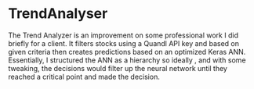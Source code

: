 # TrendAnalyser
The Trend Analyzer is an improvement on some professional work I did briefly for a client. It filters stocks using a Quandl API key and based on given criteria then 
creates predictions based on an optimized Keras ANN. Essentially, I structured the ANN as a hierarchy so ideally , and with some tweaking, the decisions would filter up the neural network until they reached a critical point and made the decision.
